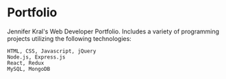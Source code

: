 # Portfolio

Jennifer Kral's Web Developer Portfolio.
Includes a variety of programming projects utilizing the following technologies:

    HTML, CSS, Javascript, jQuery
    Node.js, Express.js
    React, Redux
    MySQL, MongoDB